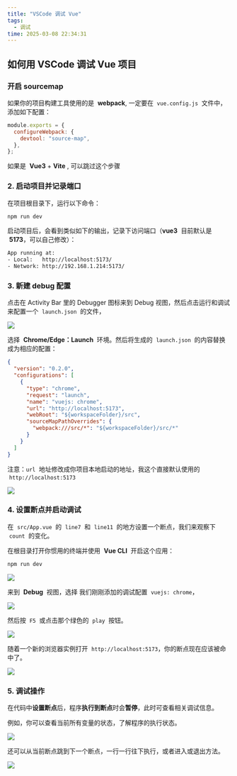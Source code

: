 ```yaml
---
title: "VSCode 调试 Vue"
tags:
  - 调试
time: 2025-03-08 22:34:31
---
```


## 如何用 VSCode 调试 Vue 项目

### 开启 sourcemap

如果你的项目构建工具使用的是  **webpack**, 一定要在  `vue.config.js`  文件中，添加如下配置：

```js
module.exports = {
  configureWebpack: {
    devtool: "source-map",
  },
};
```

如果是  **Vue3** + **Vite** , 可以跳过这个步骤

### 2\. 启动项目并记录端口

在项目根目录下，运行以下命令：

```sh
npm run dev
```

启动项目后，会看到类似如下的输出，记录下访问端口（**vue3**  目前默认是  **5173**，可以自己修改）：

```sh
App running at:
- Local:   http://localhost:5173/
- Network: http://192.168.1.214:5173/
```

### 3\. 新建 debug 配置

点击在 Activity Bar 里的 Debugger 图标来到 Debug 视图，然后点击运行和调试来配置一个  `launch.json`  的文件，

<img src="/images/10.webp" />

选择  **Chrome/Edge：Launch**  环境。然后将生成的  `launch.json`  的内容替换成为相应的配置：

```json
{
  "version": "0.2.0",
  "configurations": [
    {
      "type": "chrome",
      "request": "launch",
      "name": "vuejs: chrome",
      "url": "http://localhost:5173",
      "webRoot": "${workspaceFolder}/src",
      "sourceMapPathOverrides": {
        "webpack:///src/*": "${workspaceFolder}/src/*"
      }
    }
  ]
}
```

注意：`url`  地址修改成你项目本地启动的地址，我这个直接默认使用的  `http://localhost:5173`

<img src="/images/11.webp" />

### 4\. 设置断点并启动调试

在  `src/App.vue`  的  `line7`  和  `line11`  的地方设置一个断点，我们来观察下  `count`  的变化。

在根目录打开你惯用的终端并使用  **Vue CLI**  开启这个应用：

```sh
npm run dev
```

<img src="/images/12.webp" />

来到  **Debug**  视图，选择 我们刚刚添加的调试配置  `vuejs: chrome`，

<img src="/images/13.webp" />

然后按  `F5`  或点击那个绿色的  `play`  按钮。

<img src="/images/14.webp" />

随着一个新的浏览器实例打开  `http://localhost:5173`，你的断点现在应该被命中了。

<img src="/images/15.webp" />

### 5\. 调试操作

在代码中**设置断点**后，程序**执行到断点**时会**暂停**，此时可查看相关调试信息。

例如，你可以查看当前所有变量的状态，了解程序的执行状态。

<img src="/images/16.webp" />

还可以从当前断点跳到下一个断点，一行一行往下执行，或者进入或退出方法。

<img src="/images/17.webp" />

